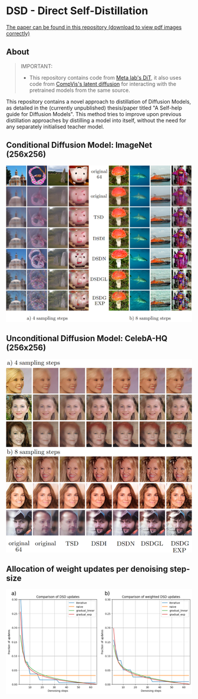 # DSD - Direct Self-Distillation

[The paper can be found in this repository (download to view pdf images correctly)](https://github.com/Pmobilee/DSD/blob/main/Paper.pdf)

## About

> IMPORTANT:
> * This repository contains code from [Meta lab's DiT](https://github.com/facebookresearch/DiT), it also uses code from [CompVis's latent diffusion](https://github.com/CompVis/latent-diffusion) for interacting with the pretrained models from the same source.

This repository contains a novel approach to distillation of Diffusion Models, as detailed in the (currently unpublished) thesis/paper titled "A Self-help guide for Diffusion Models". This method tries to improve upon previous distillation approaches by distilling a model into itself, without the need for any separately initialised teacher model.

## Conditional Diffusion Model: ImageNet (256x256)

![Cin256](https://github.com/Pmobilee/DSD/blob/main/readme/Cin256.png?raw=true)

## Unconditional Diffusion Model: CelebA-HQ (256x256)

![Celeb](https://github.com/Pmobilee/DSD/blob/main/readme/Celeb.png?raw=true)

## Allocation of weight updates per denoising step-size

![Updates](https://github.com/Pmobilee/DSD/blob/main/readme/Updates.png?raw=true)
